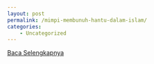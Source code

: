 ```yaml
---
layout: post
permalink: /mimpi-membunuh-hantu-dalam-islam/
categories:
    - Uncategorized
---
```


[Baca Selengkapnya](/06)